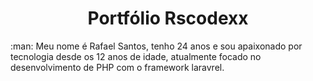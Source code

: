 <h1 align="center">Portfólio Rscodexx</h1>
  

<p>:man: Meu nome é Rafael Santos, tenho 24 anos e sou apaixonado por tecnologia desde os 12 anos de idade, atualmente focado no desenvolvimento de PHP com o framework laravrel.</p>

